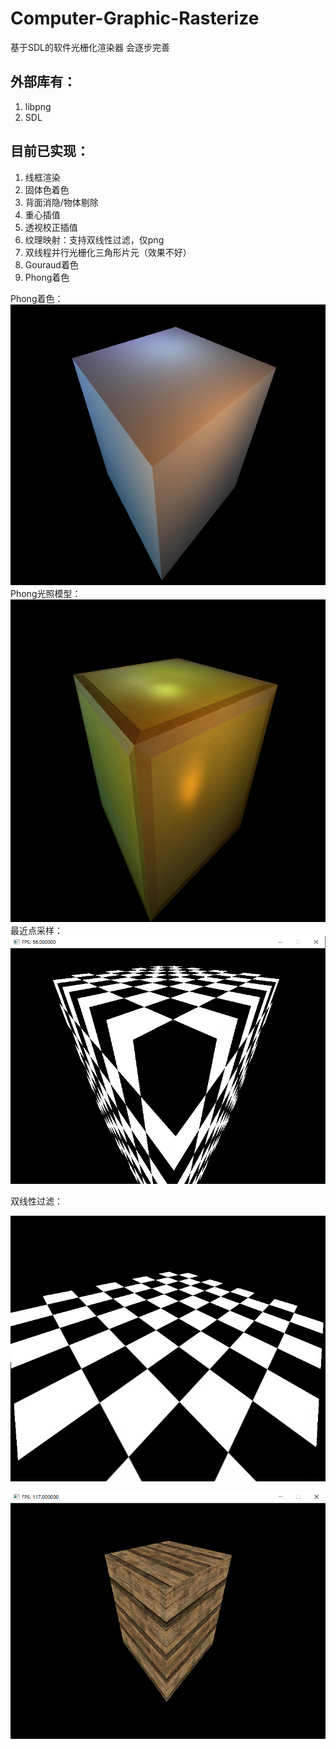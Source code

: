 # Computer-Graphic-Rasterize
基于SDL的软件光栅化渲染器
会逐步完善

## 外部库有：
1. libpng
2. SDL

## 目前已实现：
1. 线框渲染
2. 固体色着色
3. 背面消隐/物体剔除
4. 重心插值
5. 透视校正插值
6. 纹理映射：支持双线性过滤，仅png
7. 双线程并行光栅化三角形片元（效果不好）
8. Gouraud着色
9. Phong着色

Phong着色：
![Image text](https://github.com/L-Stefano/Computer-Graphic-Rasterize/blob/master/img/pic_shading.png)
Phong光照模型：
![Image text](https://github.com/L-Stefano/Computer-Graphic-Rasterize/blob/master/img/pic_phong_specular.png)
最近点采样：
![Image text](https://github.com/L-Stefano/Computer-Graphic-Rasterize/blob/master/img/pic_point_sampling.png)

双线性过滤：

![Image text](https://github.com/L-Stefano/Computer-Graphic-Rasterize/blob/master/img/pic_bilinear.png)

![Image text](https://github.com/L-Stefano/Computer-Graphic-Rasterize/blob/master/img/pic_1.png)

